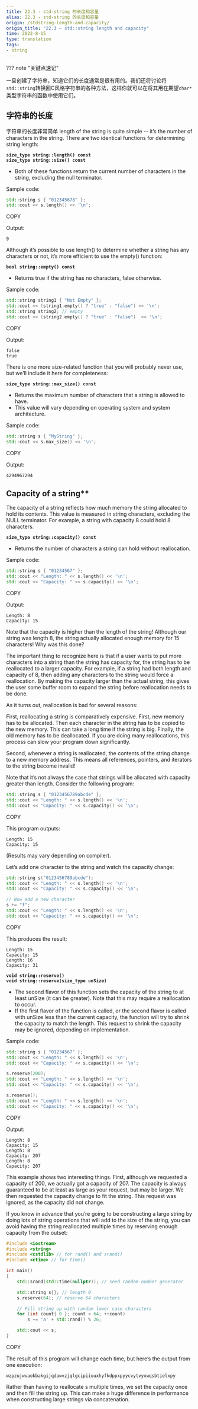 ```yaml
---
title: 22.3 - std-string 的长度和容量
alias: 22.3 - std-string 的长度和容量
origin: /stdstring-length-and-capacity/
origin_title: "22.3 — std::string length and capacity"
time: 2022-8-15
type: translation
tags:
- string
---
```


??? note "关键点速记"


一旦创建了字符串，知道它们的长度通常是很有用的。我们还将讨论将`std::string`转换回C风格字符串的各种方法，这样你就可以在将其用在期望`char*`类型字符串的函数中使用它们。

## 字符串的长度

字符串的长度非常简单 length of the string is quite simple -- it’s the number of characters in the string. There are two identical functions for determining string length:

**`size_type string::length() const`**  
**`size_type string::size() const`**

-   Both of these functions return the current number of characters in the string, excluding the null terminator.

Sample code:

```cpp
std::string s { "012345678" };
std::cout << s.length() << '\n';
```

COPY

Output:

```
9
```

Although it’s possible to use length() to determine whether a string has any characters or not, it’s more efficient to use the empty() function:

**`bool string::empty() const`**

-   Returns true if the string has no characters, false otherwise.

Sample code:

```cpp
std::string string1 { "Not Empty" };
std::cout << (string1.empty() ? "true" : "false") << '\n';
std::string string2; // empty
std::cout << (string2.empty() ? "true" : "false")  << '\n';
```

COPY

Output:

```
false
true
```

There is one more size-related function that you will probably never use, but we’ll include it here for completeness:

**`size_type string::max_size() const`**

-   Returns the maximum number of characters that a string is allowed to have.
-   This value will vary depending on operating system and system architecture.

Sample code:

```cpp
std::string s { "MyString" };
std::cout << s.max_size() << '\n';
```

COPY

Output:

```
4294967294
```

## Capacity of a string**

The capacity of a string reflects how much memory the string allocated to hold its contents. This value is measured in string characters, excluding the NULL terminator. For example, a string with capacity 8 could hold 8 characters.

**`size_type string::capacity() const`**

-   Returns the number of characters a string can hold without reallocation.

Sample code:

```cpp
std::string s { "01234567" };
std::cout << "Length: " << s.length() << '\n';
std::cout << "Capacity: " << s.capacity() << '\n';
```

COPY

Output:

```
Length: 8
Capacity: 15
```

Note that the capacity is higher than the length of the string! Although our string was length 8, the string actually allocated enough memory for 15 characters! Why was this done?

The important thing to recognize here is that if a user wants to put more characters into a string than the string has capacity for, the string has to be reallocated to a larger capacity. For example, if a string had both length and capacity of 8, then adding any characters to the string would force a reallocation. By making the capacity larger than the actual string, this gives the user some buffer room to expand the string before reallocation needs to be done.

As it turns out, reallocation is bad for several reasons:

First, reallocating a string is comparatively expensive. First, new memory has to be allocated. Then each character in the string has to be copied to the new memory. This can take a long time if the string is big. Finally, the old memory has to be deallocated. If you are doing many reallocations, this process can slow your program down significantly.

Second, whenever a string is reallocated, the contents of the string change to a new memory address. This means all references, pointers, and iterators to the string become invalid!

Note that it’s not always the case that strings will be allocated with capacity greater than length. Consider the following program:

```cpp
std::string s { "0123456789abcde" };
std::cout << "Length: " << s.length() << '\n';
std::cout << "Capacity: " << s.capacity() << '\n';
```

COPY

This program outputs:

```
Length: 15
Capacity: 15
```

(Results may vary depending on compiler).

Let’s add one character to the string and watch the capacity change:

```cpp
std::string s("0123456789abcde");
std::cout << "Length: " << s.length() << '\n';
std::cout << "Capacity: " << s.capacity() << '\n';

// Now add a new character
s += "f";
std::cout << "Length: " << s.length() << '\n';
std::cout << "Capacity: " << s.capacity() << '\n';
```

COPY

This produces the result:

```
Length: 15
Capacity: 15
Length: 16
Capacity: 31
```

**`void string::reserve()`**  
**`void string::reserve(size_type unSize)`**

-   The second flavor of this function sets the capacity of the string to at least unSize (it can be greater). Note that this may require a reallocation to occur.
-   If the first flavor of the function is called, or the second flavor is called with unSize less than the current capacity, the function will try to shrink the capacity to match the length. This request to shrink the capacity may be ignored, depending on implementation.

Sample code:

```cpp
std::string s { "01234567" };
std::cout << "Length: " << s.length() << '\n';
std::cout << "Capacity: " << s.capacity() << '\n';

s.reserve(200);
std::cout << "Length: " << s.length() << '\n';
std::cout << "Capacity: " << s.capacity() << '\n';

s.reserve();
std::cout << "Length: " << s.length() << '\n';
std::cout << "Capacity: " << s.capacity() << '\n';
```

COPY

Output:

```
Length: 8
Capacity: 15
Length: 8
Capacity: 207
Length: 8
Capacity: 207
```

This example shows two interesting things. First, although we requested a capacity of 200, we actually got a capacity of 207. The capacity is always guaranteed to be at least as large as your request, but may be larger. We then requested the capacity change to fit the string. This request was ignored, as the capacity did not change.

If you know in advance that you’re going to be constructing a large string by doing lots of string operations that will add to the size of the string, you can avoid having the string reallocated multiple times by reserving enough capacity from the outset:

```cpp
#include <iostream>
#include <string>
#include <cstdlib> // for rand() and srand()
#include <ctime> // for time()

int main()
{
    std::srand(std::time(nullptr)); // seed random number generator

    std::string s{}; // length 0
    s.reserve(64); // reserve 64 characters

    // Fill string up with random lower case characters
    for (int count{ 0 }; count < 64; ++count)
        s += 'a' + std::rand() % 26;

    std::cout << s;
}
```

COPY

The result of this program will change each time, but here’s the output from one execution:

```
wzpzujwuaokbakgijqdawvzjqlgcipiiuuxhyfkdppxpyycvytvyxwqsbtielxpy
```

Rather than having to reallocate s multiple times, we set the capacity once and then fill the string up. This can make a huge difference in performance when constructing large strings via concatenation.